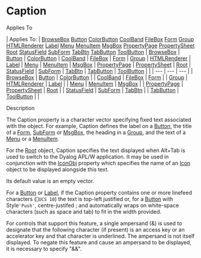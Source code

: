 



<h1 class="heading"><span class="name">Caption</span></h1>

Applies To

| Applies To: | [BrowseBox](./browsebox.md) [Button](./button.md) [ColorButton](./colorbutton.md) [CoolBand](./coolband.md) [FileBox](./filebox.md) [Form](./form.md) [Group](./group.md) [HTMLRenderer](./htmlrenderer.md) [Label](./label.md) [Menu](./menu.md) [MenuItem](./menuitem.md) [MsgBox](./msgbox.md) [PropertyPage](./propertypage.md) [PropertySheet](./propertysheet.md) [Root](./root.md) [StatusField](./statusfield.md) [SubForm](./subform.md) [TabBtn](./tabbtn.md) [TabButton](./tabbutton.md) [ToolButton](./toolbutton.md) | [BrowseBox](./browsebox.md) | [Button](./button.md) | [ColorButton](./colorbutton.md) | [CoolBand](./coolband.md) | [FileBox](./filebox.md) | [Form](./form.md) | [Group](./group.md) | [HTMLRenderer](./htmlrenderer.md) | [Label](./label.md) | [Menu](./menu.md) | [MenuItem](./menuitem.md) | [MsgBox](./msgbox.md) | [PropertyPage](./propertypage.md) | [PropertySheet](./propertysheet.md) | [Root](./root.md) | [StatusField](./statusfield.md) | [SubForm](./subform.md) | [TabBtn](./tabbtn.md) | [TabButton](./tabbutton.md) | [ToolButton](./toolbutton.md) |  |
| --- | --- | ---  |
| [BrowseBox](./browsebox.md) | [Button](./button.md) | [ColorButton](./colorbutton.md) |
| [CoolBand](./coolband.md) | [FileBox](./filebox.md) | [Form](./form.md) |
| [Group](./group.md) | [HTMLRenderer](./htmlrenderer.md) | [Label](./label.md) |
| [Menu](./menu.md) | [MenuItem](./menuitem.md) | [MsgBox](./msgbox.md) |
| [PropertyPage](./propertypage.md) | [PropertySheet](./propertysheet.md) | [Root](./root.md) |
| [StatusField](./statusfield.md) | [SubForm](./subform.md) | [TabBtn](./tabbtn.md) |
| [TabButton](./tabbutton.md) | [ToolButton](./toolbutton.md) |  |


Description


The Caption property is a character vector specifying fixed text associated with the object. For example, Caption defines the label on a [Button](./button.md), the title of a [Form](./form.md), [SubForm](./subform.md) or [MsgBox](./msgbox.md), the heading in a [Group](./group.md), and the text of a [Menu](./menu.md) or a [MenuItem](./menuitem.md).


For the [Root](./root.md) object, Caption specifies the text displayed when Alt+Tab is used to switch to the Dyalog APL/W application. It may be used in conjunction with the [IconObj](iconobj.md) property which specifies the name of an [Icon](./icon.md) object to be displayed alongside this text.


Its default value is an empty vector.


For a [Button](./button.md) or [Label](./label.md), if the Caption property  contains one or more linefeed characters (`⎕UCS 10`) the text is top-left justified or, for a [Button](./button.md) with Style`'Push'`, centre-justifed ;  and automatically wraps on white-space characters (such as space and tab) to fit in the width provided.


For controls that support this feature, a single ampersand (&) is used to designate that the following character (if present) is an access key or an accelerator key and that character is underlined. The ampersand is not itself displayed. To negate this feature and cause an ampersand to be displayed, it is necessary to specify "&&".


